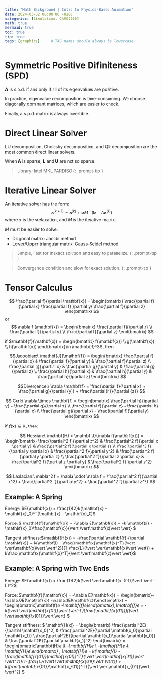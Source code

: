 ```yaml
---
title: "Math Background | Intro to Physics-Based Animation"
date: 2024-03-02 00:00:00 +0200
categories: [Simulation, GAMES103]
math: true
mermaid: true
toc: true
tip: true
tags: [graphics]     # TAG names should always be lowercase
---
```

 
# Symmetric Positive Difiniteness (SPD)
**A** is s.p.d. if and only if all of its eigenvalues are positive.

In practice, eigenvalue decomposition is time-consuming. We choose diagonally dominant matrices, which are easier to check.

Finally, a s.p.d. matrix is always invertible.

# Direct Linear Solver

LU decomposition, Cholesky decomposition, and QR decomposition are the most common direct linear solvers.

When **A** is sparse, **L** and **U** are not so sparse.
> Library: Intel MKL PARDISO
{: .prompt-tip }

# Iterative Linear Solver

An iterative solver has the form:
$$
\mathbf{x}^{(k+1)} = \mathbf{x}^{(k)} + \alpha M^{-1}(\mathbf{b} - A\mathbf{x}^{(k)})
$$
where $\alpha$ is the srelaxation, and $M$ is the iterative matrix.

$M$ must be easier to solve:
- Diagonal matrix: Jacobi method
- Lower/Upper triangular matrix: Gauss-Seidel method

> Simple, Fast for inexact solution and easy to parallelize.
{: .prompt-tip }

> Convergence condition and slow for exact solution.
{: .prompt-tip }

# Tensor Calculus

$$
\frac{\partial f}{\partial \mathbf{x}} = \begin{bmatrix}
\frac{\partial f}{\partial x} 
\frac{\partial f}{\partial y} 
\frac{\partial f}{\partial z}
\end{bmatrix}
$$
or
$$
\nabla f (\mathbf{x}) = \begin{bmatrix}
\frac{\partial f}{\partial x} \\
\frac{\partial f}{\partial y} \\
\frac{\partial f}{\partial z}
\end{bmatrix}
$$


if $\mathbf{f}(\mathbf{x}) = \begin{bmatrix} f(\mathbf{x}) \\ g(\mathbf{x}) \\ h(\mathbf{x}) \end{bmatrix}\in \mathbb{R}^3$, then

$$Jacoobian:\  
\mathbf{J}(\mathbf{f}) = \begin{bmatrix}
\frac{\partial f}{\partial x} & \frac{\partial f}{\partial y} & \frac{\partial f}{\partial z} \\
\frac{\partial g}{\partial x} & \frac{\partial g}{\partial y} & \frac{\partial g}{\partial z} \\
\frac{\partial h}{\partial x} & \frac{\partial h}{\partial y} & \frac{\partial h}{\partial z}
\end{bmatrix}
$$

$$Divergence:\ 
\nabla  \mathbf{f} = \frac{\partial f}{\partial x} + \frac{\partial g}{\partial {y}} + \frac{\partial{h}}{\partial {z}}
$$

$$
Curl:\ 
\nabla \times \mathbf{f} = \begin{bmatrix}
\frac{\partial h}{\partial y} - \frac{\partial g}{\partial z} \\
\frac{\partial f}{\partial z} - \frac{\partial h}{\partial x} \\
\frac{\partial g}{\partial x} - \frac{\partial f}{\partial y}
\end{bmatrix}
$$

if $f(\mathbf{x}) \in \mathbb{R}$, then:

$$
Hessian:\ 
\mathbf{H} = \mathbf{J}(\nabla f(\mathbf{x})) = \begin{bmatrix}
\frac{\partial^2 f}{\partial x^2} & \frac{\partial^2 f}{\partial x \partial y} & \frac{\partial^2 f}{\partial x \partial z} \\
\frac{\partial^2 f}{\partial y \partial x} & \frac{\partial^2 f}{\partial y^2} & \frac{\partial^2 f}{\partial y \partial z} \\
\frac{\partial^2 f}{\partial z \partial x} & \frac{\partial^2 f}{\partial z \partial y} & \frac{\partial^2 f}{\partial z^2}
\end{bmatrix}
$$

$$
Laplacian:\ 
\nabla^2 f = \nabla \cdot \nabla f = \frac{\partial^2 f}{\partial x^2} + \frac{\partial^2 f}{\partial y^2} + \frac{\partial^2 f}{\partial z^2}
$$

## Example: A Spring
Energy: $E(\mathbf{x}) = \frac{1}{2}k(\mathbf{x} - \mathbf{x}_0)^T(\mathbf{x} - \mathbf{x}_0)$

Force: $ \mathbf{f}(\mathbf{x}) = -\nabla E(\mathbf{x}) = -k(\mathbf{x} - \mathbf{x}_0)\frac{\mathbf{x}}{\vert \vert\mathbf{x}\vert \vert} $

Tangent stiffness:$\mathbf{H(x)} = -\frac{\partial \mathbf{f}}{\partial \mathbf{x}} = k(\mathbf{I} - \frac{\mathbf{x}\mathbf{x}^T}{\vert \vert\mathbf{x}\vert \vert^2})(1-\frac{L}{\vert \vert\mathbf{x}\vert \vert}) + k\frac{\mathbf{x}\mathbf{x}^T}{\vert \vert\mathbf{x}\vert \vert}$

## Example: A Spring with Two Ends

Energy: $E(\mathbf{x}) = \frac{1}{2}k(\vert \vert\mathbf{x_{01}}\vert \vert-L)^2$

Force: $\mathbf{f}(\mathbf{x}) = -\nabla E(\mathbf{x}) = \begin{bmatrix}-\nabla_0E(\mathbf{x})  -\nabla_1E(\mathbf{x})\end{bmatrix} = \begin{bmatrix}\mathbf{f}_e  -\mathbf{f}_e\end{bmatrix},\mathbf{f}_e = -k(\vert \vert\mathbf{x_{01}}\vert \vert-L)\frac{\mathbf{x_{01}}}{\vert \vert\mathbf{x_{01}}\vert \vert}
$

Tangent stiffness:
$
\mathbf{H(x)} = \begin{bmatrix} 
\frac{\partial^2E}{\partial \mathbf{x_0}^2} & \frac{\partial^2E}{\partial \mathbf{x_0}\partial \mathbf{x_1}} \\
\frac{\partial^2E}{\partial \mathbf{x_1}\partial \mathbf{x_0}} & \frac{\partial^2E}{\partial \mathbf{x_1}^2}
\end{bmatrix} = \begin{bmatrix}\mathbf{H}_e & -\mathbf{H}_e \\ -\mathbf{H}_e & \mathbf{H}_e\end{bmatrix}
,
\mathbf{H}_e = k(\mathbf{I} - \frac{\mathbf{x_{01}}\mathbf{x_{01}}^T}{\vert \vert\mathbf{x_{01}}\vert \vert^2})(1-\frac{L}{\vert \vert\mathbf{x_{01}}\vert \vert}) + k\frac{\mathbf{x_{01}}\mathbf{x_{01}}^T}{\vert \vert\mathbf{x_{01}}\vert \vert^2}
$
